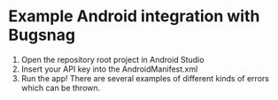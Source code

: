 # Example Android integration with Bugsnag

1. Open the repository root project in Android Studio
2. Insert your API key into the AndroidManifest.xml
3. Run the app! There are several examples of different kinds of errors which
   can be thrown.
